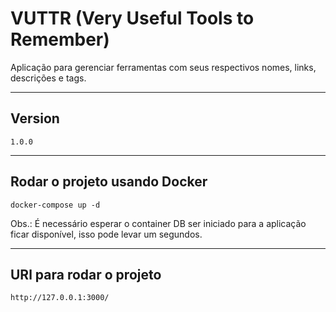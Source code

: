 # VUTTR (Very Useful Tools to Remember)

Aplicação para gerenciar ferramentas com seus respectivos nomes, links, descrições e tags.

---

## Version

```1.0.0```

---

## Rodar o projeto usando Docker

```docker-compose up -d```

Obs.: É necessário esperar o container DB ser iniciado para a aplicação ficar disponível, isso pode levar um segundos.


---

## URl para rodar o projeto

```http://127.0.0.1:3000/```

